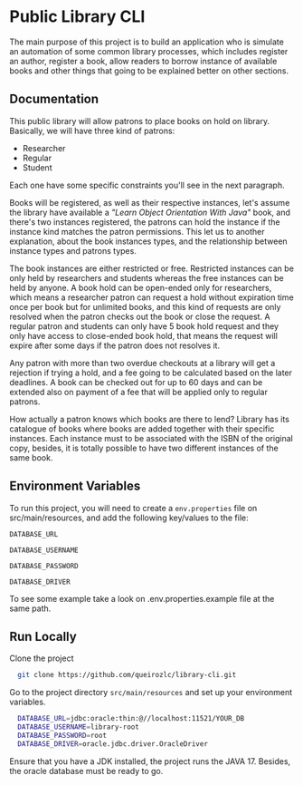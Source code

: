 
# Public Library CLI

The main purpose of this project is to build an application who is simulate an automation of some common library processes, which includes register an author, register a book, allow readers to borrow instance of available books and other things that going to be explained better on other sections.


## Documentation

This public library will allow patrons to place books on hold on library. Basically, we will have three kind of patrons:

- Researcher
- Regular
- Student

Each one have some specific constraints you'll see in the next paragraph.

Books will be registered, as well as their respective instances, let's assume the library have available a _"Learn Object Orientation With Java"_ book, and there's two instances registered, the patrons can hold the instance if the instance kind matches the patron permissions. This let us to another explanation, about the book instances types, and the relationship between instance types and patrons types.

The book instances are either restricted or free. Restricted instances can be only held by researchers and students whereas the free instances can be held by anyone. A book hold can be open-ended only for researchers, which means a researcher patron can request a hold without expiration time once per book but for unlimited books, and this kind of requests are only resolved when the patron checks out the book or close the request. A regular patron and students can only have 5 book hold request and they only have access to close-ended book hold, that means the request will expire after some days if the patron does not resolves it.

Any patron with more than two overdue checkouts at a library will get a rejection if trying a hold, and a fee going to be calculated based on the later deadlines. A book can be checked out for up to 60 days and can be extended also on payment of a fee that will be applied only to regular patrons.

How actually a patron knows which books are there to lend? Library has its catalogue of books where books are added together with their specific instances. Each instance must to be associated with the ISBN of the original copy, besides, it is totally possible to have two different instances of the same book.


## Environment Variables

To run this project, you will need to create a `env.properties` file on src/main/resources, and add the following key/values to the file:

`DATABASE_URL`

`DATABASE_USERNAME`

`DATABASE_PASSWORD`

`DATABASE_DRIVER`

To see some example take a look on .env.properties.example file at the same path.


## Run Locally

Clone the project

```bash
  git clone https://github.com/queirozlc/library-cli.git
```

Go to the project directory `src/main/resources` and set up your environment variables.

```bash
  DATABASE_URL=jdbc:oracle:thin:@//localhost:11521/YOUR_DB
  DATABASE_USERNAME=library-root
  DATABASE_PASSWORD=root
  DATABASE_DRIVER=oracle.jdbc.driver.OracleDriver
```

Ensure that you have a JDK installed, the project runs the JAVA 17. Besides, the oracle database must be ready to go.
